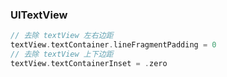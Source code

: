 ### UITextView

``` swift
// 去除 textView 左右边距
textView.textContainer.lineFragmentPadding = 0
// 去除 textView 上下边距
textView.textContainerInset = .zero
```

